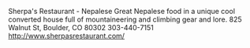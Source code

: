 Sherpa's Restaurant - Nepalese
Great Nepalese food in a unique cool converted house full of mountaineering and climbing gear and lore. 
825 Walnut St, Boulder, CO 80302
303-440-7151
http://www.sherpasrestaurant.com/